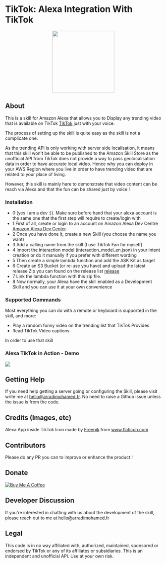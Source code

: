 # TikTok: Alexa Integration With TikTok

<p align="center">
  <img src="https://i.imgur.com/S5Pkncz.png" width="200"/>
</p>

## About

This is a skill for Amazon Alexa that allows you to Display any trending video that is available on TikTok [TikTok](https://www.tiktok.com/) just with your voice.

The process of setting up the skill is quite easy as the skill is not a complicate one.

As the trending API is only working with server side localisation, it means that this skill won't be able to be published to the Amazon Skill Store as the unofficial API from TikTok does not provide a way to pass geolocalisation data in order to have accurate local video. Hence why you can deploy in your AWS Region where you live in order to have trending video that are related to your place of living.

However, this skill is mainly here to demonstrate that video content can be reach via Alexa and that the fun can be shared just by voice ! 

### Installation

- 0 (yes I am a dev :)). Make sure before hand that your alexa account is the same one that the first step will require to create/login with
- 1 First of all, create or login to an account on Amazon Alexa Dev Centre [Amazon Alexa Dev Center](https://developer.amazon.com/alexa/console/ask)
- 2 Once you have done it, create a new Skill (you choose the name you want)
- 3 Add a calling name from the skill (I use TikTok Fan for myself)
- 4 Import the interaction model (interaction_model_en.json) in your intent creation or do it manually if you prefer with different wording
- 5 Then create a simple lambda function and add the ASK Kit as target
- 6 Create an S3 Bucket (or re-use you have) and upload the latest release Zip you can found on the release list [release](https://github.com/mohamed-arradi/Alexa-TikTok-Skill/releases)
- 7 Link the lambda function with this zip file. 
- 8 Now normally, your Alexa have the skill enabled as a Development Skill and you can use it at your own convenience 

### Supported Commands
Most everything you can do with a remote or keyboard is supported in the skill, and more:

- Play a random funny video on the trending list that TikTok Provides
- Read TikTok Video captions

In order to use that skill 

### Alexa TikTok in Action - Demo
<p>
  <a href="https://youtu.be/5z9Iirt9RnA">
    <img src="https://i.imgur.com/phPcfs2.jpeg" style="max-width: 500px">
  </a>
</p>

## Getting Help

If you need help getting a server going or configuring the Skill, please visit write me at hello@arradimohamed.fr. No need to raise a Github issue unless the issue is from the code.

## Credits (Images, etc)

<div>Alexa App inside TikTok Icon made by <a href="https://www.freepik.com" title="Freepik">Freepik</a> from <a href="https://www.flaticon.com/" title="Flaticon">www.flaticon.com</a></div>

## Contributors

Please do any PR you can to improve or enhance the product ! 

## Donate
[![Buy Me A Coffee](https://www.buymeacoffee.com/assets/img/custom_images/orange_img.png)](https://www.buymeacoffee.com/momolette)

## Developer Discussion
If you're interested in chatting with us about the development of the skill, please reach out to me at hello@arradimohamed.fr

## Legal

This code is in no way affiliated with, authorized, maintained, sponsored or endorsed by TikTok
or any of its affiliates or subsidiaries. This is an independent and unofficial API. Use at your own risk.